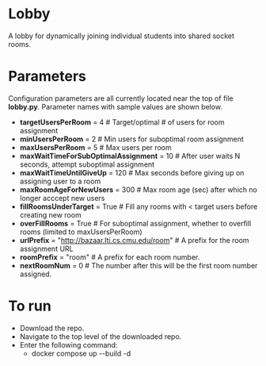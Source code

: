 # Lobby

A lobby for dynamically joining individual students into shared socket rooms. 

# Parameters
Configuration parameters are all currently located near the top of file **lobby.py**. Parameter names with sample values are shown below.

- **targetUsersPerRoom** = 4 # Target/optimal # of users for room assignment
- **minUsersPerRoom** = 2 # Min users for suboptimal room assignment
- **maxUsersPerRoom** = 5 # Max users per room 
- **maxWaitTimeForSubOptimalAssignment** = 10 # After user waits N seconds, attempt suboptimal assignment
- **maxWaitTimeUntilGiveUp** = 120 # Max seconds before giving up on assigning user to a room
- **maxRoomAgeForNewUsers** = 300 # Max room age (sec) after which no longer acccept new users
- **fillRoomsUnderTarget** = True # Fill any rooms with < target users before creating new room 
- **overFillRooms** = True # For suboptimal assignment, whether to overfill rooms (limited to maxUsersPerRoom)
- **urlPrefix** = "http://bazaar.lti.cs.cmu.edu/room" # A prefix for the room assignment URL
- **roomPrefix** = "room" # A prefix for each room number.
- **nextRoomNum** = 0 # The number after this will be the first room number assigned.

# To run

- Download the repo.
- Navigate to the top level of the downloaded repo.
- Enter the following command:
  - docker compose up --build -d